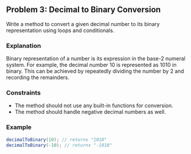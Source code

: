 ## Problem 3: Decimal to Binary Conversion

Write a method to convert a given decimal number to its binary representation using loops and conditionals.

### Explanation

Binary representation of a number is its expression in the base-2 numeral system. For example, the decimal number 10 is represented as 1010 in binary. This can be achieved by repeatedly dividing the number by 2 and recording the remainders.

### Constraints

- The method should not use any built-in functions for conversion.
- The method should handle negative decimal numbers as well.

### Example

```java
decimalToBinary(10); // returns "1010"
decimalToBinary(-10); // returns "-1010"
```
